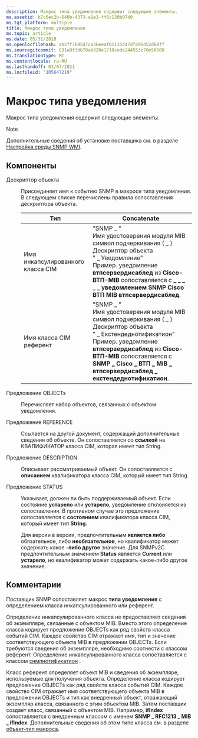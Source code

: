 ```yaml
---
description: Макрос типа уведомления содержит следующие элементы.
ms.assetid: b7c6ec2b-640b-4373-a1e3-ff6c130b07d0
ms.tgt_platform: multiple
title: Макрос типа уведомления
ms.topic: article
ms.date: 05/31/2018
ms.openlocfilehash: ab2ff7695d7ca36eeaf01115d47df496d52d68ff
ms.sourcegitcommit: 831e8f3db78ab820e1710cede244553c70e50500
ms.translationtype: MT
ms.contentlocale: ru-RU
ms.lasthandoff: 01/07/2021
ms.locfileid: "105647219"
---
```

# <a name="notification-type-macro"></a>Макрос типа уведомления

Макрос типа уведомления содержит следующие элементы.

> [!Note]  
> Дополнительные сведения об установке поставщика см. в разделе [Настройка среды SNMP WMI](setting-up-the-wmi-snmp-environment.md).

 

## <a name="components"></a>Компоненты

<dl> <dt>

<span id="Object_descriptor"></span><span id="object_descriptor"></span><span id="OBJECT_DESCRIPTOR"></span>Дескриптор объекта
</dt> <dd>

Присоединяет имя к событию SNMP в макросе типа уведомления. В следующем списке перечислены правила сопоставления дескриптора объекта.



| Тип                        | Concatenate                                                                                                                                                                                                                                                                                                           |
|-----------------------------|-----------------------------------------------------------------------------------------------------------------------------------------------------------------------------------------------------------------------------------------------------------------------------------------------------------------------|
| Имя инкапсулированного класса CIM | "SNMP \_ "<br/> Имя удостоверения модуля MIB<br/> символ подчеркивания ( \_ )<br/> Дескриптор объекта<br/> " \_ Уведомление"<br/> Пример. уведомление **втпсервердисаблед** из **Cisco-ВТП-MIB** сопоставляется с **\_ \_ \_ \_ \_ уведомлением SNMP Cisco ВТП MIB втпсервердисаблед**.<br/>                 |
| Имя класса CIM референт     | "SNMP \_ "<br/> Имя удостоверения модуля MIB<br/> символ подчеркивания ( \_ )<br/> Дескриптор объекта<br/> " \_ Екстендеднотификатион"<br/> Пример. уведомление **втпсервердисаблед** из **Cisco-ВТП-MIB** сопоставляется с **SNMP \_ Cisco \_ ВТП \_ MIB \_ втпсервердисаблед \_ екстендеднотификатион**.<br/> |



 

</dd> <dt>

<span id="OBJECTS_clause"></span><span id="objects_clause"></span><span id="OBJECTS_CLAUSE"></span>Предложение OBJECTs
</dt> <dd>

Перечисляет набор объектов, связанных с объектом уведомления.

</dd> <dt>

<span id="REFERENCE_clause"></span><span id="reference_clause"></span><span id="REFERENCE_CLAUSE"></span>Предложение REFERENCE
</dt> <dd>

Ссылается на другой документ, содержащий дополнительные сведения об объекте. Он сопоставляется со **ссылкой** на КВАЛИФИКАТОР класса CIM, которая имеет тип String.

</dd> <dt>

<span id="DESCRIPTION_clause"></span><span id="description_clause"></span><span id="DESCRIPTION_CLAUSE"></span>Предложение DESCRIPTION
</dt> <dd>

Описывает рассматриваемый объект. Он сопоставляется с **описанием** квалификатора класса CIM, который имеет тип String.

</dd> <dt>

<span id="STATUS_clause"></span><span id="status_clause"></span><span id="STATUS_CLAUSE"></span>Предложение STATUS
</dt> <dd>

Указывает, должен ли быть поддерживаемый объект. Если состояние **устарело** или **устарело**, уведомление отклоняется из сопоставления. В противном случае это предложение сопоставляется с **состоянием** квалификатора класса CIM, который имеет тип **String**.

Для версии в версии, предпочтительным **является либо** обязательное, либо **необязательное**, но квалификатор может содержать какое **-либо другое** значение. Для SNMPv2C предпочтительным значением **Status** является **Current** или **устарело**, но квалификатор может содержать какое-либо другое значение.

</dd> </dl>

## <a name="remarks"></a>Комментарии

Поставщик SNMP сопоставляет макрос **типа уведомления** с определением класса инкапсулированного или референт.

Определение инкапсулированного класса не предоставляет сведения об экземпляре, связанные с объектом MIB. Вместо этого определение класса кодирует предложение OBJECTs как ряд свойств класса событий CIM. Каждое свойство CIM отражает имя, тип и значение соответствующего объекта MIB в предложении OBJECTs. Если требуются сведения об экземпляре, необходимо соотнести с классом референт. Определение инкапсулированного класса сопоставляется с классом [снмпнотификатион](snmpnotification.md) .

Класс референт определяет объект MIB и сведения об экземпляре, используемые для получения объекта. Определение класса кодирует предложение OBJECTs как ряд свойств класса событий CIM. Каждое свойство CIM отражает имя соответствующего объекта MIB в предложении OBJECTs и тип как внедренный объект, отражающий экземпляр класса, связанного с этим объектом MIB. Затем поставщик создает класс, связанный с объектом MIB. Например, **ifIndex** сопоставляется с внедренным классом с именем **SNMP \_ RFC1213 \_ MIB \_ ifIndex**. Дополнительные сведения об этом типе класса см. в разделе [объект-тип макроса](object-type-macro.md).

 

 




